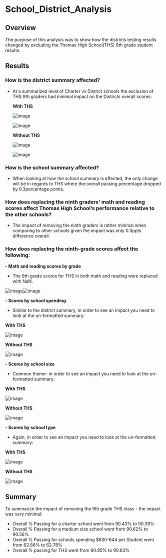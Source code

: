 # School_District_Analysis

## Overview

The purpose of this analysis was to show how the districts testing results changed by excluding the Thomas High School(THS) 9th grade student results.  

## Results

### How is the district summary affected?
- At a summarized level of Charter vs District schools the exclusion of THS 9th graders had minimal impact on the Districts overall scores:

  **With THS**
  
     ![image](https://user-images.githubusercontent.com/90879042/137406413-90dc8a80-9767-41dc-847e-bf127bb3babf.png)
  
     ![image](https://user-images.githubusercontent.com/90879042/137406774-e063e286-95cf-4a36-a65c-5b97ebbfb18a.png)

  
  
  **Without THS**
  
  ![image](https://user-images.githubusercontent.com/90879042/137406424-4bd1db30-ada8-49ea-a754-2ace24f37e1f.png)
  
  ![image](https://user-images.githubusercontent.com/90879042/137406787-2cca0f1f-522a-473b-955a-4a4ed8fff442.png)


### How is the school summary affected?
- When looking at how the school summary is affected, the only change will be in regards to THS where the overall passing percentage dropped by 0.3percentage points. 


### How does replacing the ninth graders’ math and reading scores affect Thomas High School’s performance relative to the other schools?
- The impact of removing the ninth graders is rather minimal when comparing to other schools given the impact was only 0.3ppts difference overall.  

### How does replacing the ninth-grade scores affect the following:


**- Math and reading scores by grade**

   - The 9th grade scores for THS in both math and reading were replaced with NaN.
    
   ![image](https://user-images.githubusercontent.com/90879042/137423354-d79bd7ee-440b-4aae-a4a2-73deddc9fb12.png)![image](https://user-images.githubusercontent.com/90879042/137423416-ea5b6baf-3959-486b-9ad7-e3c32376244f.png)

**- Scores by school spending**

   - Similar to the district summary, in order to see an impact you need to look at the un-formatted summary:
    
   **With THS**
   
   ![image](https://user-images.githubusercontent.com/90879042/137423860-907eb7f4-3e9e-44f5-bfe7-f2c88a96e7bc.png)
     
   **Without THS**
   
   ![image](https://user-images.githubusercontent.com/90879042/137423907-a7ec855f-e739-4dd4-a7c2-9a40bbf03cec.png)    

**- Scores by school size**

   - Common theme- in order to see an impact you need to look at the un-formatted summary:
    
   **With THS**
   
   ![image](https://user-images.githubusercontent.com/90879042/137424329-a3d60e80-5367-48c2-8415-e98ac62afa06.png)
     
   **Without THS**
   
   ![image](https://user-images.githubusercontent.com/90879042/137424284-1d410690-8ce4-4bf5-b197-8c737a8bb53a.png)


**- Scores by school type**

   - Again, in order to see an impact you need to look at the un-formatted summary:
    
   **With THS**
   
   ![image](https://user-images.githubusercontent.com/90879042/137424513-73faa5e9-6e72-42f3-8d94-84c61564abce.png)
     
   **Without THS**
   
   ![image](https://user-images.githubusercontent.com/90879042/137424457-f9d7ba7b-7402-4624-b9a7-790e581b2fb6.png)


## Summary

To summarize the impact of removing the 9th grade THS class - the impact was very minimal:
  - Overall % Passing for a charter school went from 90.43% to 90.39%
  - Overall % Passing for a medium size school went from 90.62% to 90.56%
  - Overall % Passing for schools spending $630-644 per Student went from 62.86% to 62.78%
  - Overall % passing for THS went from 90.95% to 90.63%
